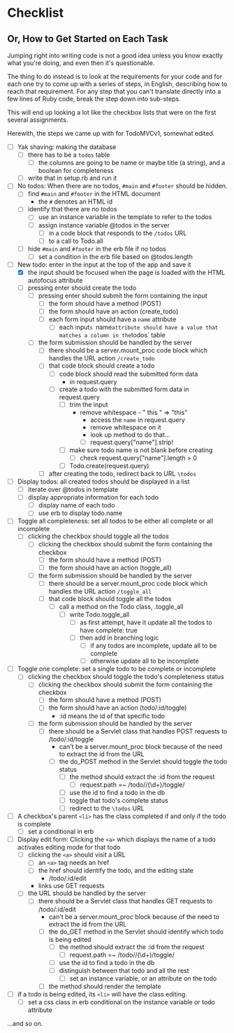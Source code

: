 # Checklist 
## Or, How to Get Started on Each Task

Jumping right into writing code is not a good idea unless you know exactly what you're doing, and even
then it's questionable.

The thing to do instead is to look at the requirements for your code and for each one 
try to come up with a series of steps, in English, describing how to reach that requirement.
For any step that you can't translate directly into a few lines of Ruby code, break the step down
into sub-steps.

This will end up looking a lot like the checkbox lists that were on the first several assignments.

Herewith, the steps we came up with for TodoMVCv1, somewhat edited.

* [ ] Yak shaving: making the database
  * [ ] there has to be a `todos` table
    * [ ] the columns are going to be name or maybe title (a string), and a boolean for completeness
  * [ ]  write that in setup.rb and run it
* [ ] No todos: When there are no todos, `#main` and `#footer` should be hidden.
  * [ ] find `#main` and `#footer` in the HTML document
    * the `#` denotes an HTML id
  * [ ] identify that there are no todos
    * [ ] use an instance variable in the template to refer to the todos
    * [ ] assign instance variable @todos in the server
      * [ ] in a code block that responds to the `/todos` URL
      * [ ] to a call to Todo.all
  * [ ] hide `#main` and `#footer` in the erb file if no todos
    * [ ] set a condition in the erb file based on @todos.length
* [ ] New todo: enter in the input at the top of the app and save it
  * [X] the input should be focused when the page is loaded with the HTML autofocus attribute
  * [ ] pressing enter should create the todo
    * [ ] pressing enter should submit the form containing the input
      * [ ] the form should have a method (POST)
      * [ ] the form should have an action (create_todo)
      * [ ] each form input should have a `name` attribute
        * [ ] each input`s `name` attribute should have a value that matches a column in the `todos` table
    * [ ] the form submission should be handled by the server
      * [ ] there should be a server.mount_proc code block which handles the URL action `/create_todo`
      * [ ] that code block should create a todo
        * [ ] code block should read the submitted form data
          * in request.query
        * [ ] create a todo with the submitted form data in request.query
          * [ ] trim the input
            * remove whitespace - "   this  " => "this"
              * access the `name` in request.query
              * remove whitespace on it
              * look up method to do that...
              * [ ] request.query["name"].strip!
          * [ ] make sure todo name is not blank before creating
            * [ ] check request.query["name"].length > 0
          * [ ] Todo.create(request.query)
      * [ ] after creating the todo, redirect back to URL `\todos`
* [ ] Display todos: all created todos should be displayed in a list
  * [ ] iterate over @todos in template
  * [ ] display appropriate information for each todo
    * [ ] display name of each todo
    * [ ] use erb to display todo.name
* [ ] Toggle all completeness: set all todos to be either all complete or all incomplete
  * [ ] clicking the checkbox should toggle all the todos
    * [ ] clicking the checkbox should submit the form containing the checkbox
      * [ ] the form should have a method (POST)
      * [ ] the form should have an action (toggle_all)
    * [ ] the form submission should be handled by the server
      * [ ] there should be a server.mount_proc code block which handles the URL action `/toggle_all`
      * [ ] that code block should toggle all the todos
        * [ ] call a method on the Todo class, .toggle_all
          * [ ] write Todo.toggle_all
            * [ ] as first attempt, have it update all the todos to have complete: true
            * [ ] then add in branching logic
              * [ ] if any todos are incomplete, update all to be complete
              * [ ] otherwise update all to be incomplete
* [ ] Toggle one complete: set a single todo to be complete or incomplete    
  * [ ] clicking the checkbox should toggle the todo's completeness status
    * [ ] clicking the checkbox should submit the form containing the checkbox
      * [ ] the form should have a method (POST)
      * [ ] the form should have an action (todo/:id/toggle)
        * :id means the id of that specific todo
    * [ ] the form submission should be handled by the server
      * [ ] there should be a Servlet class that handles POST requests to /todo/:id/toggle
        * can't be a server.mount_proc block because of the need to extract the id from the URL
        * [ ] the do_POST method in the Servlet should toggle the todo status
          * [ ] the method should extract the :id from the request
            * [ ] request.path =~ /todo/\/(\d+)/toggle/
          * [ ] use the id to find a todo in the db
          * [ ] toggle that todo's complete status
          * [ ] redirect to the `\todos` URL
 * [ ] A checkbox's parent `<li>` has the class completed if and only if the todo is complete 
   * [ ] set a conditional in erb
* [ ] Display edit form: Clicking the `<a>` which displays the name of a todo activates editing mode for that todo
  * [ ] clicking the `<a>` should visit a URL
    * [ ] an `<a>` tag needs an href
    * [ ] the href should identify the todo, and the editing state
      * /todo/:id/edit
    * links use GET requests
  * [ ] the URL should be handled by the server
      * [ ] there should be a Servlet class that handles GET requests to /todo/:id/edit
        * can't be a server.mount_proc block because of the need to extract the id from the URL
        * [ ] the do_GET method in the Servlet should identify which todo is being edited
          * [ ] the method should extract the :id from the request
            * [ ] request.path =~ /todo/\/(\d+)/toggle/
          * [ ] use the id to find a todo in the db
          * [ ] distinguish between that todo and all the rest
            * [ ] set an instance variable, or an attribute on the todo
        * [ ] the method should render the template
 * [ ] if a todo is being edited, its `<li>` will have the class editing.
   * [ ] set a css class in erb conditional on the instance variable or todo attribute 
   
...and so on.
